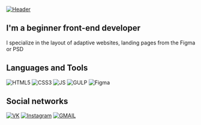 [![Header](https://pbs.twimg.com/profile_banners/1348771274647085062/1610407322/1500x500)](https://vk.com/zosik_667)

## I'm a beginner front-end developer
I specialize in the layout of adaptive websites, landing pages from the Figma or PSD

## Languages and Tools

![HTML5](https://img.shields.io/badge/-HTML-gray?style=for-the-badge&logo=HTML5&logoColor=red)
![CSS3](https://img.shields.io/badge/-CSS-gray?style=for-the-badge&logo=CSS3&logoColor=blue)
![JS](https://img.shields.io/badge/-JavaScript-gray?style=for-the-badge&logo=CSS3&logoColor=yellow)
![GULP](https://img.shields.io/badge/-GULP-gray?style=for-the-badge&logo=GULP&logoColor=red)
![Figma](https://img.shields.io/badge/-Figma-gray?style=for-the-badge&logo=Figma&logoColor=orange)


## Social networks

[![VK](https://img.shields.io/badge/-VK-gray?style=for-the-badge&logo=VK&logoColor=blue)](https://vk.com/zosik_667)
[![Instagram](https://img.shields.io/badge/-Instagram-gray?style=for-the-badge&logo=instagram&logoColor=violet)](https://www.instagram.com/ego0or_/)
[![GMAIL](https://img.shields.io/badge/-GMAIL-gray?style=for-the-badge&logo=GMAIL&logoColor=red)](https://vk.com/zosik_667)

